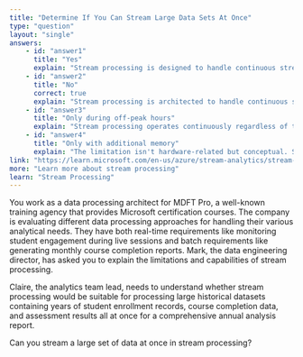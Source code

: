 ```yaml
---
title: "Determine If You Can Stream Large Data Sets At Once"
type: "question"
layout: "single"
answers:
    - id: "answer1"
      title: "Yes"
      explain: "Stream processing is designed to handle continuous streams of individual records or small batches, not large datasets all at once. Processing large datasets simultaneously would contradict the fundamental principles of streaming and could overwhelm the processing system."
    - id: "answer2"
      title: "No"
      correct: true
      explain: "Stream processing is architected to handle continuous streams of data records one at a time or in small increments, not large datasets all at once. For processing large historical datasets simultaneously, batch processing is the appropriate approach as it's designed to handle high-volume data processing in scheduled operations."
    - id: "answer3"
      title: "Only during off-peak hours"
      explain: "Stream processing operates continuously regardless of time of day, processing data as it arrives in real-time. The limitation isn't about timing but about the fundamental design principle of processing data incrementally rather than in large batches."
    - id: "answer4"
      title: "Only with additional memory"
      explain: "The limitation isn't hardware-related but conceptual. Stream processing is architected to process data continuously in small increments, which is fundamentally different from batch processing large datasets regardless of available memory."
link: "https://learn.microsoft.com/en-us/azure/stream-analytics/stream-analytics-introduction"
more: "Learn more about stream processing"
learn: "Stream Processing"
---
```


You work as a data processing architect for MDFT Pro, a well-known training agency that provides Microsoft certification courses. The company is evaluating different data processing approaches for handling their various analytical needs. They have both real-time requirements like monitoring student engagement during live sessions and batch requirements like generating monthly course completion reports. Mark, the data engineering director, has asked you to explain the limitations and capabilities of stream processing.

Claire, the analytics team lead, needs to understand whether stream processing would be suitable for processing large historical datasets containing years of student enrollment records, course completion data, and assessment results all at once for a comprehensive annual analysis report.

Can you stream a large set of data at once in stream processing?